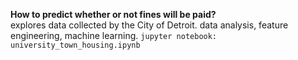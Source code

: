 **How to predict whether or not fines will be paid?**  
   explores data collected by the City of Detroit. data analysis, feature engineering, machine learning.
   `jupyter notebook: university_town_housing.ipynb`   
